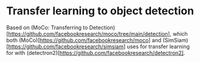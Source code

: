 # Transfer learning to object detection
Based on (MoCo: Transferring to Detection)[https://github.com/facebookresearch/moco/tree/main/detection], which both (MoCo)[https://github.com/facebookresearch/moco] and (SimSiam)[https://github.com/facebookresearch/simsiam] uses for transfer learning for with (detectron2)[https://github.com/facebookresearch/detectron2].
